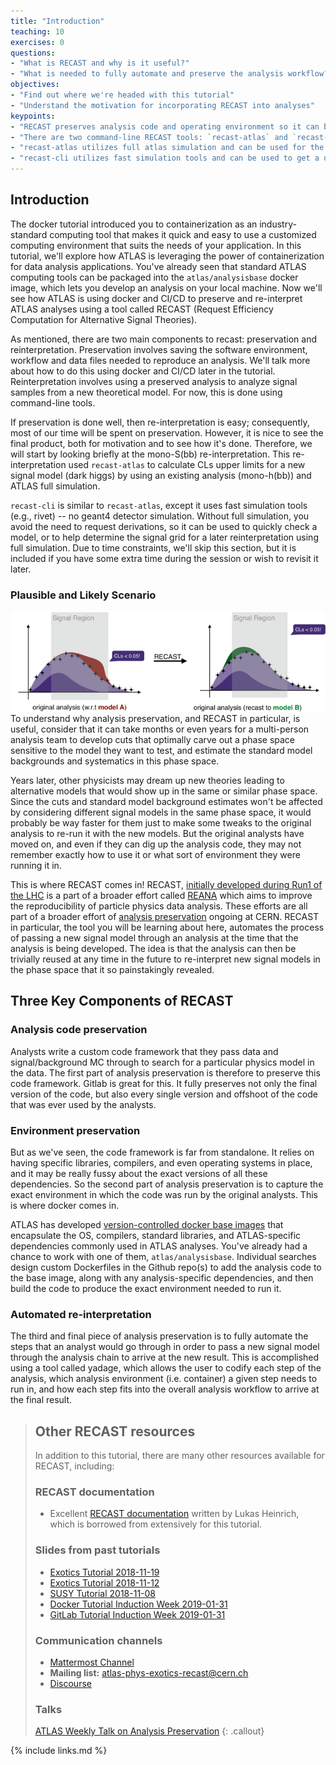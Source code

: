 ```yaml
---
title: "Introduction"
teaching: 10
exercises: 0
questions:
- "What is RECAST and why is it useful?"
- "What is needed to fully automate and preserve the analysis workflow?"
objectives:
- "Find out where we're headed with this tutorial"
- "Understand the motivation for incorporating RECAST into analyses"
keypoints:
- "RECAST preserves analysis code and operating environment so it can be re-interpreted with new physical models."
- "There are two command-line RECAST tools: `recast-atlas` and `recast-cli`."
- "recast-atlas utilizes full atlas simulation and can be used for the best reinterpretation accuracy."
- "recast-cli utilizes fast simulation tools and can be used to get a quick reinterpretation result to guide future efforts."
---
```


## Introduction
The docker tutorial introduced you to containerization as an industry-standard computing tool that makes it quick and easy to use a customized computing environment that suits the needs of your application. In this tutorial, we'll explore how ATLAS is leveraging the power of containerization for data analysis applications. You've already seen that standard ATLAS computing tools can be packaged into the `atlas/analysisbase` docker image, which lets you develop an analysis on your local machine. Now we'll see how ATLAS is using docker and CI/CD to preserve and re-interpret ATLAS analyses using a tool called RECAST (Request Efficiency Computation for Alternative Signal Theories).

As mentioned, there are two main components to recast: preservation and reinterpretation. Preservation involves saving the software environment, workflow and data files needed to reproduce an analysis. We'll talk more about how to do this using docker and CI/CD later in the tutorial. Reinterpretation involves using a preserved analysis to analyze signal samples from a new theoretical model. For now, this is done using command-line tools.

If preservation is done well, then re-interpretation is easy; consequently, most of our time will be spent on preservation. However, it is nice to see the final product, both for motivation and to see how it's done. Therefore, we will start by looking briefly at the mono-S(bb) re-interpretation. This re-interpretation used `recast-atlas` to calculate CLs upper limits for a new signal model (dark higgs) by using an existing analysis (mono-h(bb)) and ATLAS full simulation.

`recast-cli` is similar to `recast-atlas`, except it uses fast simulation tools (e.g., rivet) -- no geant4 detector simulation. Without full simulation, you avoid the need to request derivations, so it can be used to quickly check a model, or to help determine the signal grid for a later reinterpretation using full simulation. Due to time constraints, we'll skip this section, but it is included if you have some extra time during the session or wish to revisit it later.

### Plausible and Likely Scenario
<img src="../fig/recast_idea.png" alt="Recast Concept" style="width:750px">
To understand why analysis preservation, and RECAST in particular, is useful, consider that it can take months or even years for a multi-person analysis team to develop cuts that optimally carve out a phase space sensitive to the model they want to test, and estimate the standard model backgrounds and systematics in this phase space.


Years later, other physicists may dream up new theories leading to alternative models that would show up in the same or similar phase space. Since the cuts and standard model background estimates won't be affected by considering different signal models in the same phase space, it would probably be way faster for them just to make some tweaks to the original analysis to re-run it with the new models. But the original analysts have moved on, and even if they can dig up the analysis code, they may not remember exactly how to use it or what sort of environment they were running it in.


This is where RECAST comes in! RECAST, [initially developed during Run1 of the LHC](https://link.springer.com/article/10.1007%2FJHEP04%282011%29038) is a part of a broader effort called [REANA](http://www.reanahub.io/) which aims to improve the reproducibility of particle physics data analysis.  These efforts are all part of a broader effort of [analysis preservation](https://www.nature.com/articles/s41567-018-0342-2) ongoing at CERN.  RECAST in particular, the tool you will be learning about here, automates the process of passing a new signal model through an analysis at the time that the analysis is being developed. The idea is that the analysis can then be trivially reused at any time in the future to re-interpret new signal models in the phase space that it so painstakingly revealed.

## Three Key Components of RECAST

### Analysis code preservation

Analysts write a custom code framework that they pass data and signal/background MC through to search for a particular physics model in the data. The first part of analysis preservation is therefore to preserve this code framework. Gitlab is great for this. It fully preserves not only the final version of the code, but also every single version and offshoot of the code that was ever used by the analysts.

### Environment preservation

But as we've seen, the code framework is far from standalone. It relies on having specific libraries, compilers, and even operating systems in place, and it may be really fussy about the exact versions of all these dependencies. So the second part of analysis preservation is to capture the exact environment in which the code was run by the original analysts. This is where docker comes in.


ATLAS has developed [version-controlled docker base images](https://hub.docker.com/u/atlas) that encapsulate the OS, compilers, standard libraries, and ATLAS-specific dependencies commonly used in ATLAS analyses. You've already had a chance to work with one of them, `atlas/analysisbase`. Individual searches design custom Dockerfiles in the Github repo(s) to add the analysis code to the base image, along with any analysis-specific dependencies, and then build the code to produce the exact environment needed to run it.

### Automated re-interpretation

The third and final piece of analysis preservation is to fully automate the steps that an analyst would go through in order to pass a new signal model through the analysis chain to arrive at the new result. This is accomplished using a tool called yadage, which allows the user to codify each step of the analysis, which analysis environment (i.e. container) a given step needs to run in, and how each step fits into the overall analysis workflow to arrive at the final result.

> ## Other RECAST resources
> In addition to this tutorial, there are many other resources available for RECAST, including:
>
> ### RECAST documentation
> * Excellent [RECAST documentation](https://recast-docs.web.cern.ch/recast-docs/) written by Lukas Heinrich, which is borrowed from extensively for this tutorial.
>
> ### Slides from past tutorials
> * [Exotics Tutorial 2018-11-19](https://indico.cern.ch/event/771214/)
> * [Exotics Tutorial 2018-11-12](https://indico.cern.ch/event/768607/)
> * [SUSY Tutorial 2018-11-08](https://indico.cern.ch/event/763748/)
> * [Docker Tutorial Induction Week 2019-01-31](https://indico.cern.ch/event/772589/contributions/3210539/attachments/1788754/2913246/DockerSWTutorial.pdf)
> * [GitLab Tutorial Induction Week 2019-01-31](https://indico.cern.ch/event/772589/contributions/3210424/attachments/1788725/2913191/20190131_ContinuousIntegration_ATLASInductionWeek.pdf)
>
> ### Communication channels
> * [Mattermost Channel](https://mattermost.web.cern.ch/atlas-ap/channels/town-square)
> * **Mailing list:** atlas-phys-exotics-recast@cern.ch
> * [Discourse](https://atlas-talk.web.cern.ch/c/recast)
>
> ### Talks
> [ATLAS Weekly Talk on Analysis Preservation](https://indico.cern.ch/event/793316/contributions/3295488/attachments/1786861/2909640/AP_RECAST_Weekly.pdf)
{: .callout}

{% include links.md %}

